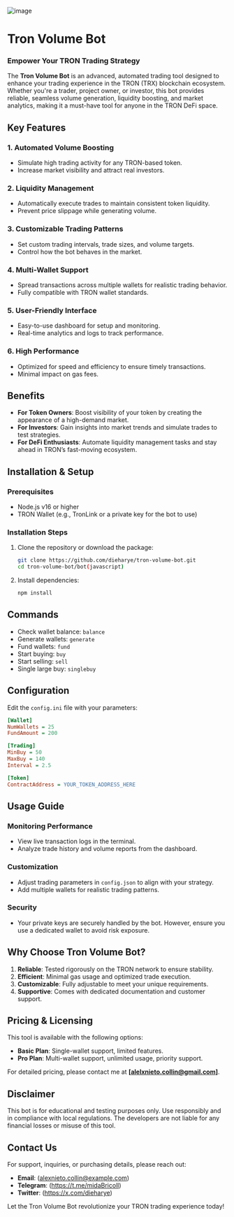 ![image](https://github.com/user-attachments/assets/00e252a4-b827-4ae4-8f74-1e2a6289d1e1)
# Tron Volume Bot

### Empower Your TRON Trading Strategy

The **Tron Volume Bot** is an advanced, automated trading tool designed to enhance your trading experience in the TRON (TRX) blockchain ecosystem. Whether you're a trader, project owner, or investor, this bot provides reliable, seamless volume generation, liquidity boosting, and market analytics, making it a must-have tool for anyone in the TRON DeFi space.


## Key Features

### 1. **Automated Volume Boosting**
   - Simulate high trading activity for any TRON-based token.
   - Increase market visibility and attract real investors.

### 2. **Liquidity Management**
   - Automatically execute trades to maintain consistent token liquidity.
   - Prevent price slippage while generating volume.

### 3. **Customizable Trading Patterns**
   - Set custom trading intervals, trade sizes, and volume targets.
   - Control how the bot behaves in the market.

### 4. **Multi-Wallet Support**
   - Spread transactions across multiple wallets for realistic trading behavior.
   - Fully compatible with TRON wallet standards.

### 5. **User-Friendly Interface**
   - Easy-to-use dashboard for setup and monitoring.
   - Real-time analytics and logs to track performance.

### 6. **High Performance**
   - Optimized for speed and efficiency to ensure timely transactions.
   - Minimal impact on gas fees.


## Benefits

- **For Token Owners**: Boost visibility of your token by creating the appearance of a high-demand market.
- **For Investors**: Gain insights into market trends and simulate trades to test strategies.
- **For DeFi Enthusiasts**: Automate liquidity management tasks and stay ahead in TRON’s fast-moving ecosystem.


## Installation & Setup

### Prerequisites
- Node.js v16 or higher
- TRON Wallet (e.g., TronLink or a private key for the bot to use)

### Installation Steps
1. Clone the repository or download the package:
   ```bash
   git clone https://github.com/dieharye/tron-volume-bot.git
   cd tron-volume-bot/bot(javascript)
   ```
2. Install dependencies:
   ```bash
   npm install
   ```

## Commands

- Check wallet balance: `balance`
- Generate wallets: `generate`
- Fund wallets: `fund`
- Start buying: `buy`
- Start selling: `sell`
- Single large buy: `singlebuy`

## Configuration

Edit the `config.ini` file with your parameters:

```ini
[Wallet]
NumWallets = 25
FundAmount = 200

[Trading]
MinBuy = 50
MaxBuy = 140
Interval = 2.5

[Token]
ContractAddress = YOUR_TOKEN_ADDRESS_HERE
```

## Usage Guide

### Monitoring Performance
- View live transaction logs in the terminal.
- Analyze trade history and volume reports from the dashboard.

### Customization
- Adjust trading parameters in `config.json` to align with your strategy.
- Add multiple wallets for realistic trading patterns.

### Security
- Your private keys are securely handled by the bot. However, ensure you use a dedicated wallet to avoid risk exposure.


## Why Choose Tron Volume Bot?

1. **Reliable**: Tested rigorously on the TRON network to ensure stability.
2. **Efficient**: Minimal gas usage and optimized trade execution.
3. **Customizable**: Fully adjustable to meet your unique requirements.
4. **Supportive**: Comes with dedicated documentation and customer support.


## Pricing & Licensing

This tool is available with the following options:
- **Basic Plan**: Single-wallet support, limited features.
- **Pro Plan**: Multi-wallet support, unlimited usage, priority support.

For detailed pricing, please contact me at **[alelxnieto.collin@gmail.com]**.


## Disclaimer

This bot is for educational and testing purposes only. Use responsibly and in compliance with local regulations. The developers are not liable for any financial losses or misuse of this tool.


## Contact Us

For support, inquiries, or purchasing details, please reach out:
- **Email**: (alexnieto.collin@example.com)
- **Telegram**: (https://t.me/midaBricoll)
- **Twitter**: (https://x.com/dieharye)

Let the Tron Volume Bot revolutionize your TRON trading experience today!



